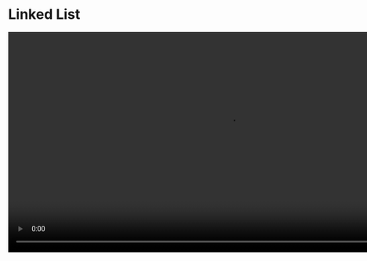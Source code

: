 # Linked List

<video src="https://youtu.be/F8AbOfQwl1c?feature=shared" preview-src="redirection-rules.png" width="900"/>

## Overview

<procedure title="Background : How are lists implemented in CPython" collapsible="true" default-state="collapsed">

🐍 Time Sample

```Python
import time

n =- 100000

start  = time.time()
array = []
for i in range(n):
  array.append('s')
print(time.time() - start)

start  = time.time()
array = []
for i in range(n):
  array = array + ['s']
print(time.time() - start)
```


CPython’s lists are really variable-length arrays, not Lisp-style linked lists. The implementation uses a contiguous array of references to other objects, and keeps a pointer to this array and the array’s length in a list head structure.

This makes indexing a list <code>a[i]</code> an operation whose cost is independent of the size of the list or the value of the index.  

When items are appended or inserted, the array of references is resized. Some cleverness is applied to improve the performance of appending items repeatedly; when the array must be grown, some extra space is allocated so the next few times don’t require an actual resize.

CPython is the reference implementation of the Python programming language.

</procedure>



<procedure>
<b>Some STL Containers</b>
<step>Maintain the specified order of inserted elements.</step>
<img src="https://hackingcpp.com/cpp/std/sequence_containers.png" alt="" />
</procedure>


### Static Arrays

<procedure>
<b>Think about making insertions and deletions efficiently…</b>
<deflist collapsible="true" default-state="collapsed">
<def title="What is the computational cost of inserting or deleting 1 element?">
<procedure>

In C++, arrays are fixed-size data structures, which means that the size of the array is determined at the time of declaration and cannot be changed afterwards. Therefore, inserting or deleting elements in an array requires shifting the existing elements to create or close gaps.

Here are the computational costs of inserting and deleting from the rear, front, and at an index of an array:


- Inserting or deleting from the rear of an array takes constant time O(1)
    - only requires updating the index of the last element in the array.
- Inserting or deleting from the front of an array takes linear time O(n) where n is the number of elements in the array
    - requires shifting all existing elements by one position to make room for the new element or to close the gap left by the deleted element.
- Inserting or deleting at an arbitrary index of an array takes linear time O(n), where n is the number of elements in the array
    - requires shifting all elements from the insertion or deletion index to the end of the array by one position to create or close gaps.

Note that in addition to the computational costs, inserting or deleting from an array also incurs memory costs, as the size of the array may need to be adjusted to accommodate the new or deleted elements. Also, if the array is dynamically allocated, memory allocation and de-allocation costs may apply.
</procedure>
</def>
</deflist>

- rear ??
- front ??
- index ??

![image](https://www.algbly.com/Assets/img/content-image/cpp-pointers-and-arrays.png)

</procedure>



## Definition

<table style="none">
<tr>
<td rowspan="2">

[//]: # (FIXME : ADD UML DIAGRAMS BACK IN)

[//]: # (```plantuml)

[//]: # ()
[//]: # ()
[//]: # (@startuml)

[//]: # ()
[//]: # ()
[//]: # (class LinkedList {)

[//]: # ()
[//]: # (  - Node)

[//]: # ()
[//]: # (  - head: Node*)

[//]: # ()
[//]: # (  - size: size_t)

[//]: # ()
[//]: # (  + LinkedList&#40;&#41;)

[//]: # ()
[//]: # (  + ~LinkedList&#40;&#41;)

[//]: # ()
[//]: # (  + LinkedList&#40;const LinkedList& other&#41;)

[//]: # ()
[//]: # (  + operator=&#40;const LinkedList& other&#41;)

[//]: # ()
[//]: # (  + void pushFront&#40;const T& element&#41;)

[//]: # ()
[//]: # (  + void popFront&#40;&#41;)

[//]: # ()
[//]: # (  + void pushBack&#40;const T& element&#41;)

[//]: # ()
[//]: # (  + void popBack&#40;&#41;)

[//]: # ()
[//]: # (  + T& operator[]&#40;size_t index&#41; const)

[//]: # ()
[//]: # (  + size_t getSize&#40;&#41; const)

[//]: # ()
[//]: # (})

[//]: # ()
[//]: # ()
[//]: # (class Node {)

[//]: # ()
[//]: # (  - data: T)

[//]: # ()
[//]: # (  - next: Node*)

[//]: # ()
[//]: # (  + Node&#40;const T& data&#41;)

[//]: # ()
[//]: # (})

[//]: # ()
[//]: # ()
[//]: # (LinkedList *-- Node)

[//]: # ()
[//]: # ()
[//]: # (@enduml)

[//]: # ()
[//]: # ()
[//]: # ()
[//]: # (```)

```mermaid
classDiagram
    class SinglyLinkedList {
        - head: Node
        + SinglyLinkedList()
        + isEmpty(): boolean
        + insert(data: DataType): void
        + delete(data: DataType): void
        + display(): void
    }

    class Node {
        - data: DataType
        - next: Node
    }

    SinglyLinkedList "1" --> "*" Node

```

</td>
<td>
<b>LinkedList</b>
<deflist collapsible="true" default-state="collapsed">
<def title="Key Elements">
    <deflist>
    <def title="head">Points to the first node.</def>
    <def title="size">Holds the number of nodes.</def>
    </deflist>
</def>
<def title="Public Methods">
    <deflist>
    <def title="LinkedList()"> Default constructor.</def>
    <def title="~LinkedList()"> Destructor.</def>
    <def title="LinkedList(const LinkedList&amp; other)"> Copy constructor.</def>
    <def title="operator=(const LinkedList&amp; other)"> Assignment operator.</def>
    <def title="pushFront(const T&amp; element)"> Adds an element to the front of the list.</def>
    <def title="popFront()"> Removes the first element.</def>
    <def title="pushBack(const T&amp; element)"> Adds an element to the end of the list.</def>
    <def title="popBack()"> Removes the last element.</def>
    <def title="operator[](size_t index) const"> Overloaded subscript operator for element access.</def>
    <def title="getSize() const"> Returns the current size of the list.</def>
    </deflist>
</def>
</deflist>

</td>
</tr>
<tr>
<td>
<b>Node</b>
<deflist collapsible="true" default-state="collapsed">
<def title="Key Elements" >
    <deflist>
    <def title="data">Holds the actual data.</def>
    <def title="next">Points to the next node.</def>
    </deflist>
</def>
<def title="Public Methods">
    <deflist>
    <def title="Node(const T&amp; data)">Constructor for creating a node with given data.</def>
    </deflist>
</def>
</deflist>
</td>
</tr>
<tr>
<td>

```c++
class LinkedList
{
  private:
    Node *head;
    // private data/methods
    // ...

  public:
    List();
    ~List();
    // public methods
    // ...
    // ...
};
```

</td>
<td>

```c++
class Node
{
    private:
        int data;
        Node *next;
        // private data/methods
        // ...

    public:
        Node (int d);
        ~Node();

        Friend class List;
};
```

</td>
</tr>
</table>

<deflist>
<def title="Simplified Definition">
Collections of sequential elements stored at <format color="Red">non-contiguous</format> locations in memory

Elements are stored in <format color="LimeGreen">node</format>

Nodes are connected by <format color="LimeGreen">links</format>
- every node keeps a pointer to the next node

Can grow and shrink dynamically

Allow for fast insertions/deletions
</def>
</deflist>


### Singly Linked List

<procedure>

```mermaid

flowchart LR
    data=7-->| x5638 | data=10
    data=10-->| x3800 | data=15
    data=15-->| x8800 | data=20
    data=20-->| x0100 | nullptr

```

- Each node will hold some bit of data and a pointer to the next node in the list.
- The last node in the list will have a pointer to null.

</procedure>

<procedure>
<b>Implementing a Linked List</b>
<p>Requires an understanding of :</p>

<code-block lang="tex"> \text{C++ Classes}</code-block>
- <code-block lang="tex"> \text{dot notation} \ \ \ ( . ) </code-block>
- <code-block lang="tex"> \text{arrow notation} \ \ \ ( \rightarrow ) </code-block>

<code-block lang="tex"> \text{Pointers}</code-block>
- <code-block lang="c++"> nullptr</code-block>
- <code-block lang="tex"> \text{dynamic memory allocation}</code-block>

<code-block lang="tex"> \text{Dynamic Memory Allocation}</code-block>
- <code-block lang="c++"> new</code-block>
- <code-block lang="c++"> delete</code-block>

</procedure>

<procedure>
<tabs>
<tab title="Insert@Head">
<procedure>

![image](https://uricsc.github.io/courses/_images/ll_ins_head.png)

```text
method insertAtHead(data):
    newNode = Node(data)
    if head is null:
        head = newNode
        tail = newNode
    else:
        newNode.next = head
        head = newNode
    size = size + 1
```

</procedure>
</tab>
<tab title="Insert@Tail">
<procedure>

![image](https://uricsc.github.io/courses/_images/ll_ins_tail.png)

```text
method insertAtTail(data):
    newNode = Node(data)
    if head is null:
        head = newNode
        tail = newNode
    else:
        tail.next = newNode
        tail = newNode
    size = size + 1
```

</procedure>
</tab>
<tab title="Insert@Nth">
<procedure>

![image](https://uricsc.github.io/courses/_images/ll_ins_nth.png)

```text
method insertAtNth(data, position):
    newNode = Node(data)
    if position is 0:
        newNode.next = head
        head = newNode
    else:
        current = head
        for i in 0 to position-1:
            current = current.next
        newNode.next = current.next
        current.next = newNode
    size = size + 1
```

</procedure>
</tab>
<tab title="Delete@Tail">
<procedure>

![image](https://uricsc.github.io/courses/_images/ll_del_tail.png)

```text
method deleteAtTail():
    if head is null:
        return
    if head is tail:
        head = null
        tail = null
    else:
        current = head
        while current.next is not tail:
            current = current.next
        current.next = null
        tail = current
    size = size - 1
```

</procedure>
</tab>
<tab title="Delete@Head">
<procedure>

![image](https://uricsc.github.io/courses/_images/ll_del_head.png)

```text
method removeFromFront():
    if head is null:
        return "List is empty"
    else if head = tail:
        head = null
        tail = null
    else:
        head = head.next
    size = size - 1
```

</procedure>
</tab>
<tab title="Delete@Nth">
<procedure>

![image](https://uricsc.github.io/courses/_images/ll_del_nth.png)

```text
method deleteAtNth(position):
    if head is null:
        return "List is empty"
    else if position is 0:
        head = head.next
    else:
        current = head
        for i in 0 to position-1:
            current = current.next
        current.next = current.next.next
    size = size - 1
```

</procedure>
</tab>
<tab title="Search">
<procedure>

![image](https://uricsc.github.io/courses/_images/ll_search.png)

```text
method search(data):
    current = head
    while current is not null:
        if current.data is data:
            return "Found"
        current = current.next
    return "Not Found"
```

</procedure>
</tab>
<tab title="Print">
<procedure>

![image](https://uricsc.github.io/courses/_images/ll_display.png)

```text
method print():
    current = head
    while current is not null:
        print current.data
        current = current.next
```

</procedure>
</tab>
</tabs>
</procedure>

### Variations

<procedure>
<tabs>
<tab title="Visualize">
<img src="https://i1.faceprep.in/Companies-1/types-of-linked-list.png" alt="image" />
</tab>
<tab title="Circular Linked List">

![image](https://cdn.programiz.com/sites/tutorial2program/files/circular-linked-list.png)

<br/>

```mermaid
classDiagram
    class CircularSinglyLinkedList {
        - head: Node
        + CircularSinglyLinkedList()
        + isEmpty(): boolean
        + insert(data: DataType): void
        + delete(data: DataType): void
        + display(): void
    }

    class Node {
        - data: DataType
        - next: Node
    }

    CircularSinglyLinkedList *-- Node

```

<br/>

```c++
// Define a Node class to represent each node in the circular singly-linked list
class Node {
public:
    T data; // data stored in the node
    Node* next; // pointer to the next node in the list

    // constructor to initialize a new node with the given data and next pointer
    Node(T data, Node* next = nullptr) {
        this->data = data;
        this->next = next;
    }
};

// Define the CircularSinglyLinkedList class to represent the circular singly-linked list 
class CircularSinglyLinkedList {
private:
    Node* tail; // pointer to the last node in the list
    
public:
    // constructor to initialize an empty list with a null tail pointer
    CircularSinglyLinkedList() {
        tail = nullptr;
    }
};
```

</tab>
<tab title="Doubly Linked List">

![image](https://cdn.programiz.com/sites/tutorial2program/files/doubly-linked-list-concept.png)

<br/>

```mermaid
classDiagram
    class DoublyLinkedList {
        - head: Node
        + DoublyLinkedList()
        + isEmpty(): boolean
        + insertFront(data: DataType): void
        + insertEnd(data: DataType): void
        + delete(data: DataType): void
        + display(): void
    }

    class Node {
        - data: DataType
        - prev: Node
        - next: Node
    }

    DoublyLinkedList *-- Node

```

<br/>

```c++
// Node of a doubly linked list
class Node {
public:
    int data;

    // Pointer to next node in DLL
    Node* next;

    // Pointer to previous node in DLL
    Node* prev;
};
```



[//]: # (FIXME : ADD UML DIAGRAMS BACK IN)

[//]: # (```plantuml)

[//]: # ()
[//]: # ()
[//]: # (@startuml)

[//]: # ()
[//]: # (class Node {)

[//]: # ()
[//]: # (  - data: DataType)

[//]: # ()
[//]: # (  - prev: Node)

[//]: # ()
[//]: # (  - next: Node)

[//]: # ()
[//]: # (})

[//]: # ()
[//]: # (class DoublyLinkedList {)

[//]: # ()
[//]: # (  - head: Node)

[//]: # ()
[//]: # (  + DoublyLinkedList&#40;&#41;)

[//]: # ()
[//]: # (  + isEmpty&#40;&#41;: boolean)

[//]: # ()
[//]: # (  + insertFront&#40;data: DataType&#41;: void)

[//]: # ()
[//]: # (  + insertEnd&#40;data: DataType&#41;: void)

[//]: # ()
[//]: # (  + delete&#40;data: DataType&#41;: void)

[//]: # ()
[//]: # (  + display&#40;&#41;: void)

[//]: # ()
[//]: # (})

[//]: # ()
[//]: # ()
[//]: # (DoublyLinkedList *-- Node)

[//]: # ()
[//]: # ()
[//]: # (@enduml)

[//]: # ()
[//]: # (```)

</tab>
<tab title="Circular Doubly Linked List">

![image](https://cdn.programiz.com/sites/tutorial2program/files/circular-doubly-linked-list.png)

<br/>

```mermaid
classDiagram
    class CircularDoublyLinkedList {
        - head: Node
        + CircularDoublyLinkedList()
        + isEmpty(): boolean
        + insertFront(data: DataType): void
        + insertEnd(data: DataType): void
        + delete(data: DataType): void
        + display(): void
    }

    class Node {
        - data: DataType
        - prev: Node
        - next: Node
    }

    CircularDoublyLinkedList *-- Node

```

<br/>

```c++
// Node of a doubly linked list
class Node {
public:
    int data;

    // Pointer to next node in DLL
    Node* next;

    // Pointer to previous node in DLL
    Node* prev;
};
```

</tab>
</tabs>
</procedure>
















